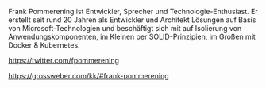 Frank Pommerening ist Entwickler, Sprecher und Technologie-Enthusiast. Er erstellt seit rund 20 Jahren als Entwickler und Architekt Lösungen auf Basis von Microsoft-Technologien und beschäftigt sich mit auf Isolierung von Anwendungskomponenten, im Kleinen per SOLID-Prinzipien, im Großen mit Docker & Kubernetes.

https://twitter.com/fpommerening

https://grossweber.com/kk/#frank-pommerening
